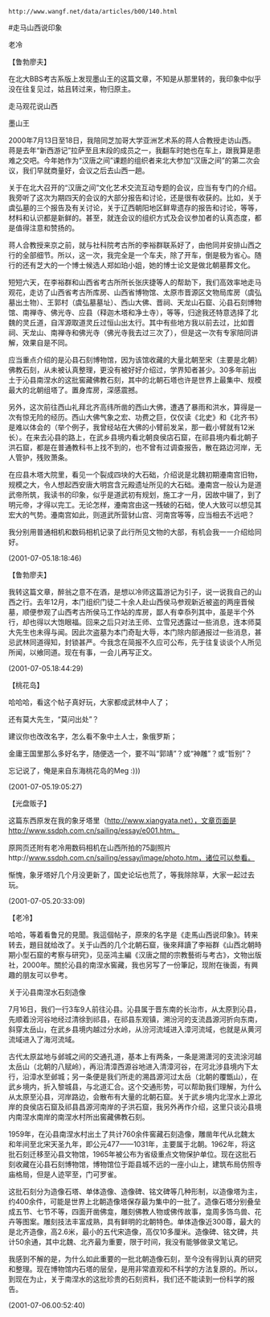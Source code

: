 `http://www.wangf.net/data/articles/b00/140.html`

#走马山西说印象

老冷

【鲁勃廖夫】

在北大BBS考古系版上发现墨山王的这篇文章，不知是从那里转的，我印象中似乎没在往复见过，姑且转过来，物归原主。

走马观花说山西

墨山王

2000年7月13日至18日，我陪同芝加哥大学亚洲艺术系的蒋人合教授走访山西。蒋是去年“新西游记”拉萨至且末段的成员之一，我翻车时她也在车上，跟我算是患难之交吧。今年她作为“汉唐之间”课题的组织者来北大参加“汉唐之间”的第二次会议，我们早就商量好，会议之后去山西一趟。

关于在北大召开的“汉唐之间”文化艺术交流互动专题的会议，应当有专门的介绍。我旁听了这次为期四天的会议的大部分报告和讨论，还是很有收获的。比如，关于虞弘墓的三个报告及有关讨论，关于辽西朝阳地区鲜卑遗存的报告和讨论，等等，材料和认识都是新鲜的。甚至，就连会议的组织方式及会议参加者的认真态度，都是值得注意和赞扬的。

蒋人合教授来京之前，就与社科院考古所的李裕群联系好了，由他同并安排山西之行的全部细节。所以，这一次，我完全是一个车夫，除了开车，倒是极为省心。随行的还有芝大的一个博士候选人郑如珀小姐，她的博士论文是做北朝墓葬文化。

短短六天，在李裕群和山西省考古所所长张庆捷等人的帮助下，我们高效率地走马观花，走访了山西省考古所库房、山西省博物馆、太原市晋源区文物局库房（虞弘墓出土物）、王郭村（虞弘墓墓址）、西山大佛、晋祠、天龙山石窟、沁县石刻博物馆、南禅寺、佛光寺、应县（释迦木塔和净土寺），等等，归途我还特意选择了北魏的灵丘道，自浑源取道灵丘过恒山出太行。其中有些地方我以前去过，比如晋祠、天龙山、南禅寺和佛光寺（佛光寺我去过三次了），但是这一次有专家陪同讲解，效果自是不同。

应当重点介绍的是沁县石刻博物馆，因为该馆收藏的大量北朝至宋（主要是北朝）佛教石刻，从未被认真整理，更没有被好好介绍过，学界知者甚少。30多年前出土于沁县南涅水的这批窖藏佛教石刻，其中的北朝石塔也许是世界上最集中、规模最大的北朝组塔了。置身库房，深感震撼。

另外，这次前往西山礼拜北齐高纬所凿的西山大佛，遭遇了暴雨和洪水，算得是一次有惊无险的经历。西山大佛气象之宏、功费之巨，仅仅读《北史》和《北齐书》是难以体会的（举个例子，我曾经站在大佛的小臂前发呆，那一截小臂就有12米长）。在来去沁县的路上，在武乡县境内看北朝良侯店石窟，在祁县境内看北朝子洪石窟，都是在普通教科书上找不到的，也不曾有过调查报告，散在路边河岸，无人管护，残败萧条。

在应县木塔大院里，看见一个裂成四块的大石础，介绍说是北魏初期灅南宫旧物，规模之大，令人想起西安唐大明宫含元殿遗址所见的大石础。灅南宫一般认为是道武帝所筑，我读书的印象，似乎是道武初有规划，施工才一月，因故中辍了，到了明元帝，才得以完工。无论怎样，灅南宫由这一残破的石础，使人大致可以想见其宏大的气势。灅南宫如此，则道武所营豺山宫、河南宫等等，应当相去不远吧？

我分别用普通相机和数码相机记录了此行所见文物的大部，有机会我一一介绍给同好。

(2001-07-05.18:18:46)

【鲁勃廖夫】

我转这篇文章，醉翁之意不在酒，是想以冷师这篇游记为引子，说一说我自己的山西之行。去年12月，本门组织门徒二十余人赴山西侯马参观新近被盗的两座晋候墓，顺便参观了山西考古所侯马工作站的库房，鄙人有幸忝列其中，虽是半个外行，却也得以大饱眼福。回来之后只对法王师、立雪兄透露过一些消息，连本师莫大先生也未得与闻。因此次盗墓为本门奇耻大辱，本门除内部通报过一些消息，甚忌武林同道得知，封锁甚严。今我念在简报不久应可公布，先于往复谈谈个人所见所闻，以飨同道。现在有事，一会儿再写正文。

(2001-07-05.18:44:29)

【桃花岛】

哈哈哈，看这个帖子真好玩，大家都成武林中人了；

还有莫大先生，“莫问出处”？

建议你也改改名字，怎么看不象中土人士，象俄罗斯；

金庸王国里那么多好名字，随便选一个，要不叫“郭靖”？或“神雕”？或“哲别”？

忘记说了，俺是来自东海桃花岛的Meg :)))

(2001-07-05.19:05:27)

【光盘贩子】

这篇东西原发在我的象牙塔里（http://www.xiangyata.net），文章页面是http://www.ssdph.com.cn/sailing/essay/e001.htm。

原网页还附有老冷用数码相机在山西所拍的75副照片http://www.ssdph.com.cn/sailing/essay/image/photo.htm，诸位可以参看。

惭愧，象牙塔好几个月没更新了，国史论坛也荒了，等我除除草，大家一起过去玩。

(2001-07-05.20:33:09)

【老冷】

哈哈，等着看鲁兄的見聞。我這個帖子，原來的名字是《走馬山西说印象》。转来转去，題目就给改了。关于山西的几个北朝石窟，後來拜讀了李裕群《山西北朝時期小型石窟的考察与研究》，见巫鸿主編《汉唐之間的宗教藝術与考古》，文物出版社，2000年。關於沁县的南涅水窖藏，我也另写了一份筆記，现附在後面，有興趣的朋友可以參考。

关于沁县南涅水石刻造像

7月16日，我们一行3车9人前往沁县。沁县属于晋东南的长治市，从太原到沁县，先顺着汾河谷地经过清徐到祁县，在祁县东观镇，溯汾河的支流昌源河折向东南，斜穿太岳山，在武乡县境内越过分水岭，从汾河流域进入漳河流域，也就是从黄河流域进入了海河流域。

古代太原盆地与邺城之间的交通孔道，基本上有两条，一条是溯潇河的支流涂河越太岳山（北朝的八赋岭），再沿清漳西源谷地进入清漳河谷，在河北涉县境内下太行，沿漳水至邺城；另一条便是我们所走的溯昌源河过太岳（北朝的覆甑山），在武乡境内，折入黎城县，与北道汇合。这个交通形势，可以帮助我们理解，为什么从太原至沁县，河岸路边，会散布有大量的北朝石窟。关于武乡境内北涅水上源北岸的良侯店石窟及祁县昌源河南岸的子洪石窟，我另外再作介绍，这里只谈沁县境内南涅水南岸的南涅水村所出窖藏佛教石刻。

1959年，在沁县南涅水村出土了共计760余件窖藏石刻造像，雕凿年代从北魏太和年间至北宋天圣九年，即公元477——1031年，主要属于北朝。1962年，将这批石刻迁移至沁县文物馆，1965年被公布为省级重点文物保护单位。现在这批石刻收藏在沁县石刻博物馆，博物馆位于距县城不远的一座小山上，建筑布局仿照寺庙格局，但是人迹罕至，门可罗雀。

这批石刻分为造像石塔、单体造像、造像碑、铭文碑等几种形制，以造像塔为主，约400余件，可能是世界上北朝造像塔保存最为集中的一批了。造像石塔分别叠垒成五节、七节不等，四面开凿佛龛，雕刻佛教人物或佛传故事，龛周多饰鸟兽、花卉等图案。雕刻技法丰富成熟，具有鲜明的北朝特色。单体造像近300尊，最大的是北齐造像，高2.6米，最小的五代宋造像，高仅10多厘米。造像碑、铭文碑，共计50余通，其中北魏、北齐最为重要，限于时间，我没有能够做录文笔记。

我感到不解的是，为什么如此重要的一批北朝造像石刻，至今没有得到认真的研究和整理。现在博物馆内石塔的层垒，是用非常直观和不科学的方法复原的。所以，到现在为止，关于南涅水的这批珍贵的石刻资料，我们还不能读到一份科学的报告。

(2001-07-06.00:52:40)